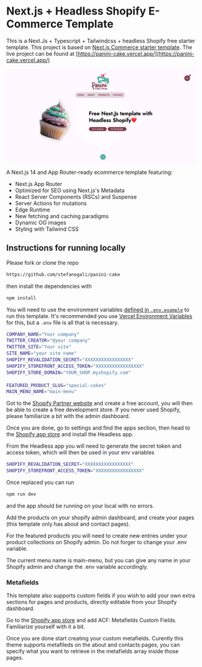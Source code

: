 # Next.js + Headless Shopify E-Commerce Template

This is a Next.Js + Typescript + Tailwindcss + headless Shopify free starter template.
This project is based on [Next.js Commerce starter template](https://github.com/vercel/commerce).
The live project can be found at [https://panini-cake.vercel.app/](https://panini-cake.vercel.app/)

![Hero Image](/public/template/screenshot.png?raw=true 'Panini Cake Shop hero')

A Next.js 14 and App Router-ready ecommerce template featuring:

- Next.js App Router
- Optimized for SEO using Next.js's Metadata
- React Server Components (RSCs) and Suspense
- Server Actions for mutations
- Edge Runtime
- New fetching and caching paradigms
- Dynamic OG images
- Styling with Tailwind CSS

## Instructions for running locally

Please fork or clone the repo

```bash
https://github.com/stefanogali/panini-cake
```

then install the dependencies with

```bash
npm install
```

You will need to use the environment variables [defined in `.env.example`](.env.example) to run this template. It's recommended you use [Vercel Environment Variables](https://vercel.com/docs/concepts/projects/environment-variables) for this, but a `.env` file is all that is necessary.

```bash
COMPANY_NAME="Your company"
TWITTER_CREATOR="@your company"
TWITTER_SITE="Your site"
SITE_NAME="your site name"
SHOPIFY_REVALIDATION_SECRET="XXXXXXXXXXXXXXXXX"
SHOPIFY_STOREFRONT_ACCESS_TOKEN="XXXXXXXXXXXXXXXXX"
SHOPIFY_STORE_DOMAIN="YOUR_SHOP.myshopify.com"

FEATURED_PRODUCT_SLUG="special-cakes"
MAIN_MENU_NAME="main-menu"
```

Got to the [Shopify Partner website](https://www.shopify.com/uk/partners) and create a free account, you will then be able to create a free development store. If you never used Shopify, please familiarize a bit with the admin dashboard.

Once you are done, go to settings and find the apps section, then head to the [Shopify app store](https://apps.shopify.com/) and install the Headless app.

From the Headless app you will need to generate the secret token and access token, which will then be used in your env variables

```bash
SHOPIFY_REVALIDATION_SECRET="XXXXXXXXXXXXXXXXX"
SHOPIFY_STOREFRONT_ACCESS_TOKEN="XXXXXXXXXXXXXXXXX"
```

Once replaced you can run

```bash
npm run dev
```

and the app should be running on your local with no errors.

Add the products on your shopify admin dashboard, and create your pages (this template only has about and contact pages).

For the featured products you will need to create new entries under your product collections on Shopify admin. Do not forger to change your .env variable.

The current menu name is main-menu, but you can give any name in your Shopify admin and change the .env variable accordingly.

### Metafields

This template also supports custom fields if you wish to add your own extra sections for pages and products, directly editable from your Shopify dashboard.

Go to the [Shopify app store](https://apps.shopify.com/) and add ACF: Metafields Custom Fields. Familiarize yourself with it a bit.

Once you are done start creating your custom metafields.
Curently this theme supports metafileds on the about and contacts pages, you can specify what you want to retrieve in the metafields array inside those pages.

